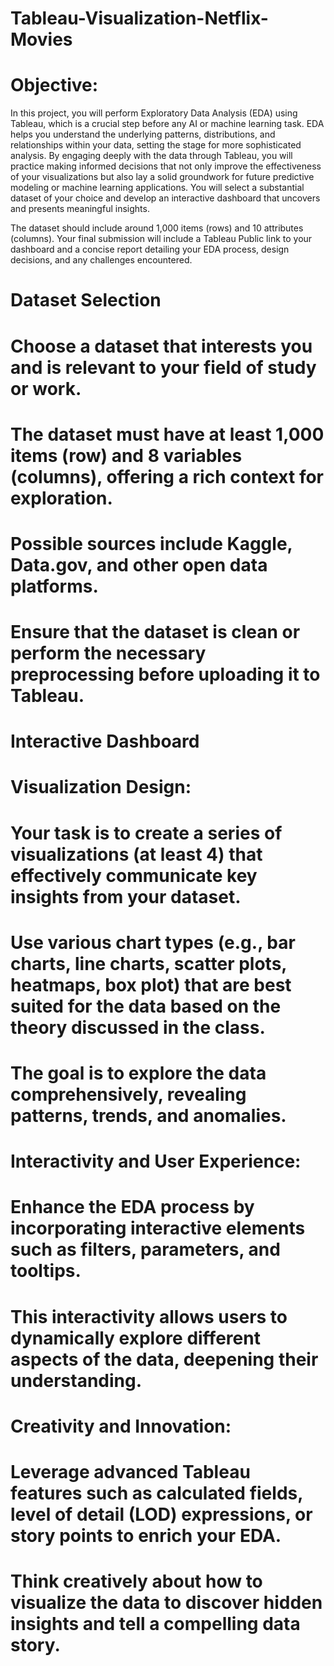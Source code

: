 # Tableau-Visualization-Netflix-Movies


# Objective: 

In this project, you will perform Exploratory Data Analysis (EDA) using Tableau, which is a crucial step before any AI or machine learning task. EDA helps you understand the underlying patterns, distributions, and relationships within your data, setting the stage for more sophisticated analysis. By engaging deeply with the data through Tableau, you will practice making informed decisions that not only improve the effectiveness of your visualizations but also lay a solid groundwork for future predictive modeling or machine learning applications. You will select a substantial dataset of your choice and develop an interactive dashboard that uncovers and presents meaningful insights. 

The dataset should include around 1,000 items (rows) and 10 attributes (columns). Your final submission will include a Tableau Public link to your dashboard and a concise report detailing your EDA process, design decisions, and any challenges encountered.

# Dataset Selection

# Choose a dataset that interests you and is relevant to your field of study or work.
# The dataset must have at least 1,000 items (row) and 8 variables (columns), offering a rich context for exploration.
# Possible sources include Kaggle, Data.gov, and other open data platforms.
# Ensure that the dataset is clean or perform the necessary preprocessing before uploading it to Tableau.

# Interactive Dashboard

# Visualization Design:

# Your task is to create a series of visualizations (at least 4) that effectively communicate key insights from your dataset.
# Use various chart types (e.g., bar charts, line charts, scatter plots, heatmaps, box plot) that are best suited for the data based on the theory discussed in the class.
# The goal is to explore the data comprehensively, revealing patterns, trends, and anomalies.
# Interactivity and User Experience:
# Enhance the EDA process by incorporating interactive elements such as filters, parameters, and tooltips.
# This interactivity allows users to dynamically explore different aspects of the data, deepening their understanding.
# Creativity and Innovation:
# Leverage advanced Tableau features such as calculated fields, level of detail (LOD) expressions, or story points to enrich your EDA.
# Think creatively about how to visualize the data to discover hidden insights and tell a compelling data story.
